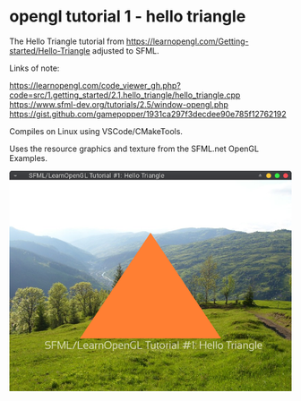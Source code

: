# opengl tutorial 1 - hello triangle
The Hello Triangle tutorial from https://learnopengl.com/Getting-started/Hello-Triangle adjusted to SFML.

Links of note:

https://learnopengl.com/code_viewer_gh.php?code=src/1.getting_started/2.1.hello_triangle/hello_triangle.cpp
https://www.sfml-dev.org/tutorials/2.5/window-opengl.php
https://gist.github.com/gamepopper/1931ca297f3decdee90e785f12762192

Compiles on Linux using VSCode/CMakeTools.

Uses the resource graphics and texture from the SFML.net OpenGL Examples.

![screenshot](https://github.com/davemoore22/learnopenglsfml/blob/master/Screenshot.png)
